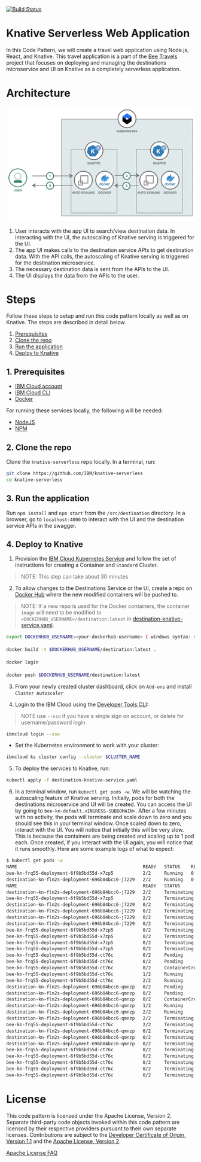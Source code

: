 [![Build Status](https://travis-ci.com/IBM/knative-serverless.svg?branch=master)](https://travis-ci.com/IBM/knative-serverless)

# Knative Serverless Web Application

In this Code Pattern, we will create a travel web application using Node.js, React, and Knative. This travel application is a part of the [Bee Travels](https://github.com/bee-travels) project that focuses on deploying and managing the destinations microservice and UI on Knative as a completely serverless application.

# Architecture

![](readme-images/architecture.png)

1. User interacts with the app UI to search/view destination data. In interacting with the UI, the autoscaling of Knative serving is triggered for the UI.
2. The app UI makes calls to the destination service APIs to get destination data. With the API calls, the autoscaling of Knative serving is triggered for the destination microservice.
3. The necessary destination data is sent from the APIs to the UI.
4. The UI displays the data from the APIs to the user.

# Steps

Follow these steps to setup and run this code pattern locally as well as on Knative. The steps are described in detail below.

1. [Prerequisites](#1-prerequisites)
2. [Clone the repo](#2-clone-the-repo)
3. [Run the application](#3-run-the-application)
4. [Deploy to Knative](#4-deploy-to-knative)

## 1. Prerequisites

* [IBM Cloud account](https://cloud.ibm.com/registration)
* [IBM Cloud CLI](https://cloud.ibm.com/docs/cli?topic=cloud-cli-ibmcloud-cli&locale=en-US#overview)
* [Docker](https://www.docker.com/products/docker-desktop)

For running these services locally, the following will be needed:

* [NodeJS](https://nodejs.org/en/download/)
* [NPM](https://www.npmjs.com/get-npm)

## 2. Clone the repo

Clone the `knative-serverless` repo locally. In a terminal, run:

```bash
git clone https://github.com/IBM/knative-serverless
cd knative-serverless
```

## 3. Run the application

Run `npm install` and `npm start` from the `/src/destination` directory. In a browser, go to `localhost:4000` to interact with the UI and the destination service APIs in the swagger.

## 4. Deploy to Knative

1. Provision the [IBM Cloud Kubernetes Service](https://cloud.ibm.com/kubernetes/catalog/cluster) and follow the set of instructions for creating a Container and `Standard` Cluster.
> NOTE: This step can take about 30 minutes

2. To allow changes to the Destinations Service or the UI, create a repo on [Docker Hub](https://hub.docker.com/) where the new modified containers will be pushed to.
> NOTE: If a new repo is used for the Docker containers, the container `image` will need to be modified to `<DOCKERHUB_USERNAME>/destination:latest` in [destination-knative-service.yaml](destination-knative-service.yaml).

```bash
export DOCKERHUB_USERNAME=<your-dockerhub-username> ( windows syntax: setx DOCKERHUB_USERNAME "<your-dockerhub-username>"  )

docker build -t $DOCKERHUB_USERNAME/destination:latest .

docker login

docker push $DOCKERHUB_USERNAME/destination:latest
```

3. From your newly created cluster dashboard, click on `Add-ons` and install `Cluster Autoscaler`

4. Login to the IBM Cloud using the [Developer Tools CLI](https://www.ibm.com/cloud/cli):
> NOTE use `--sso` if you have a single sign on account, or delete for username/password login

```bash
ibmcloud login --sso
```

* Set the Kubernetes environment to work with your cluster:

```bash
ibmcloud ks cluster config --cluster $CLUSTER_NAME
```


5. To deploy the services to Knative, run:

```bash
kubectl apply -f destination-knative-service.yaml
```

6. In a terminal window, run `kubectl get pods -w`. We will be watching the autoscaling feature of Knative serving. Initially, pods for both the destinations microservice and UI will be created. You can access the UI by going to `bee-kn-default.<INGRESS-SUBDOMAIN>`. After a few minutes with no activity, the pods will terminate and scale down to zero and you should see this in your terminal window. Once scaled down to zero, interact with the UI. You will notice that initially this will be very slow. This is because the containers are being created and scaling up to 1 pod each. Once created, if you interact with the UI again, you will notice that it runs smoothly. Here are some example logs of what to expect:

```bash
$ kubectl get pods -w
NAME                                               READY   STATUS    RESTARTS   AGE
bee-kn-frq55-deployment-6f9b5bd55d-x7zp5           2/2     Running   0          33s
destination-kn-fln2s-deployment-696b84bcc6-j7229   2/2     Running   0          40s
NAME                                               READY   STATUS        RESTARTS   AGE
destination-kn-fln2s-deployment-696b84bcc6-j7229   2/2     Terminating   0          2m47s
bee-kn-frq55-deployment-6f9b5bd55d-x7zp5           2/2     Terminating   0          2m42s
destination-kn-fln2s-deployment-696b84bcc6-j7229   0/2     Terminating   0          3m9s
destination-kn-fln2s-deployment-696b84bcc6-j7229   0/2     Terminating   0          3m9s
destination-kn-fln2s-deployment-696b84bcc6-j7229   0/2     Terminating   0          3m20s
destination-kn-fln2s-deployment-696b84bcc6-j7229   0/2     Terminating   0          3m20s
bee-kn-frq55-deployment-6f9b5bd55d-x7zp5           0/2     Terminating   0          7m43s
bee-kn-frq55-deployment-6f9b5bd55d-x7zp5           0/2     Terminating   0          7m43s
bee-kn-frq55-deployment-6f9b5bd55d-x7zp5           0/2     Terminating   0          7m44s
bee-kn-frq55-deployment-6f9b5bd55d-x7zp5           0/2     Terminating   0          7m44s
bee-kn-frq55-deployment-6f9b5bd55d-ct76c           0/2     Pending       0          0s
bee-kn-frq55-deployment-6f9b5bd55d-ct76c           0/2     Pending       0          0s
bee-kn-frq55-deployment-6f9b5bd55d-ct76c           0/2     ContainerCreating   0          0s
bee-kn-frq55-deployment-6f9b5bd55d-ct76c           1/2     Running             0          6s
bee-kn-frq55-deployment-6f9b5bd55d-ct76c           2/2     Running             0          7s
destination-kn-fln2s-deployment-696b84bcc6-qmnzp   0/2     Pending             0          0s
destination-kn-fln2s-deployment-696b84bcc6-qmnzp   0/2     Pending             0          0s
destination-kn-fln2s-deployment-696b84bcc6-qmnzp   0/2     ContainerCreating   0          0s
destination-kn-fln2s-deployment-696b84bcc6-qmnzp   1/2     Running             0          7s
destination-kn-fln2s-deployment-696b84bcc6-qmnzp   2/2     Running             0          9s
destination-kn-fln2s-deployment-696b84bcc6-qmnzp   2/2     Terminating         0          109s
bee-kn-frq55-deployment-6f9b5bd55d-ct76c           2/2     Terminating         0          2m7s
destination-kn-fln2s-deployment-696b84bcc6-qmnzp   0/2     Terminating         0          2m11s
destination-kn-fln2s-deployment-696b84bcc6-qmnzp   0/2     Terminating         0          2m12s
destination-kn-fln2s-deployment-696b84bcc6-qmnzp   0/2     Terminating         0          2m12s
bee-kn-frq55-deployment-6f9b5bd55d-ct76c           0/2     Terminating         0          7m8s
bee-kn-frq55-deployment-6f9b5bd55d-ct76c           0/2     Terminating         0          7m8s
bee-kn-frq55-deployment-6f9b5bd55d-ct76c           0/2     Terminating         0          7m9s
bee-kn-frq55-deployment-6f9b5bd55d-ct76c           0/2     Terminating         0          7m16s
bee-kn-frq55-deployment-6f9b5bd55d-ct76c           0/2     Terminating         0          7m16s
```

# License

This code pattern is licensed under the Apache License, Version 2. Separate third-party code objects invoked within this code pattern are licensed by their respective providers pursuant to their own separate licenses. Contributions are subject to the [Developer Certificate of Origin, Version 1.1](https://developercertificate.org/) and the [Apache License, Version 2](https://www.apache.org/licenses/LICENSE-2.0.txt).

[Apache License FAQ](https://www.apache.org/foundation/license-faq.html#WhatDoesItMEAN)

